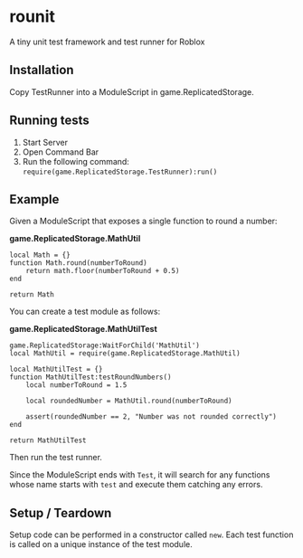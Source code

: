 # rounit

A tiny unit test framework and test runner for Roblox

## Installation

Copy TestRunner into a ModuleScript in game.ReplicatedStorage.

## Running tests

1. Start Server
2. Open Command Bar
3. Run the following command: ```require(game.ReplicatedStorage.TestRunner):run()```

## Example

Given a ModuleScript that exposes a single function to round a number:

**game.ReplicatedStorage.MathUtil**
```
local Math = {}
function Math.round(numberToRound)
    return math.floor(numberToRound + 0.5)
end

return Math
```

You can create a test module as follows:

**game.ReplicatedStorage.MathUtilTest**
```
game.ReplicatedStorage:WaitForChild('MathUtil')
local MathUtil = require(game.ReplicatedStorage.MathUtil)

local MathUtilTest = {}
function MathUtilTest:testRoundNumbers()
	local numberToRound = 1.5

	local roundedNumber = MathUtil.round(numberToRound)

	assert(roundedNumber == 2, "Number was not rounded correctly")
end

return MathUtilTest
```

Then run the test runner.

Since the ModuleScript ends with `Test`, it will search for any functions whose name starts with `test` and execute them catching any errors.

## Setup / Teardown

Setup code can be performed in a constructor called `new`. Each test function is called on a unique instance of the test module.
